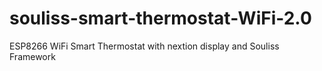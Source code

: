 # souliss-smart-thermostat-WiFi-2.0
ESP8266 WiFi Smart Thermostat with nextion display and Souliss Framework
